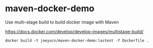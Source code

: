 # maven-docker-demo

Use multi-stage build to build docker image with Maven

https://docs.docker.com/develop/develop-images/multistage-build/

```
docker build -t joeyucn/maven-docker-demo:lastest -f Dockerfile . 
```
